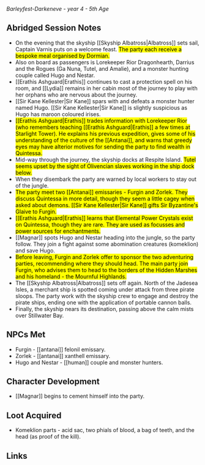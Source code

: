 *Barleyfest-Darkeneve - year 4 - 5th Age* 
## Abridged Session Notes
* On the evening that the skyship [[Skyship Albatross|Albatross]] sets sail, Captain Varnis puts on a welcome feast. <mark>The party each receive a bespoke meal organised by Dormian.</mark>
* Also on board as passengers is Lorekeeper Rior Dragonhearth, Darrius and the Rogues (Ga Nuna, Tutel, and Amalie), and a monster hunting couple called Hugo and Nestar.
* [[Erathis Ashguard|Erathis]] continues to cast a protection spell on his room, and [[Lydia]] remains in her cabin most of the journey to play with her orphans who are nervous about the journey.
* [[Sir Kane Kellester|Sir Kane]] spars with and defeats a monster hunter named Hugo. [[Sir Kane Kellester|Sir Kane]] is slightly suspicious as Hugo has maroon coloured irises. 
* <mark>[[Erathis Ashguard|Erathis]] trades information with Lorekeeper Rior (who remembers teaching [[Erathis Ashguard|Erathis]] a few times at Starlight Tower). He explains his previous expedition, gives some of his understanding of the culture of the [[Antanai]], and warns that greedy eyes may have alterior motives for sending the party to find wealth in Quintessa.</mark>
* Mid-way through the journey, the skyship docks at Respite Island. <mark>Tutel seems upset by the sight of Olivencian slaves working in the ship dock below.</mark>
* When they disembark the party are warned by local workers to stay out of the jungle.
* <mark>The party meet two [[Antanai]] emissaries - Furgin and Zorlek. They discuss Quintessa in more detail, though they seem a little cagey when asked about demons. [[Sir Kane Kellester|Sir Kane]] gifts Sir Byzantine's Glaive to Furgin.</mark>
* <mark>[[Erathis Ashguard|Erathis]] learns that Elemental Power Crystals exist on Quintessa, though they are rare. They are used as focusses and power sources for enchantments.</mark>
* [[Magnar]] spots Hugo and Nestar heading into the jungle, so the party follow. They join a fight against some abomination creatures (komeklion) and save Hugo. 
* <mark>Before leaving, Furgin and Zorlek offer to sponsor the two adventuring parties, recommending where they should head. The main party join Furgin, who advises them to head to the borders of the Hidden Marshes and his homeland - the Mournful Highlands.</mark>
* The [[Skyship Albatross|Albatross]] sets off again. North of the Jadesea Isles, a merchant ship is spotted coming under attack from three pirate sloops. The party work with the skyship crew to engage and destroy the pirate ships, ending one with the application of portable cannon balls.
* Finally, the skyship nears its destination, passing above the calm mists over Stillwater Bay.
## NPCs Met
* Furgin - [[antanai]] felonil emissary.
* Zorlek - [[antanai]] xanthell emissary.
* Hugo and Nestar - [[human]] couple and monster hunters.
## Character Development
* [[Magnar]] begins to cement himself into the party. 
## Loot Acquired
* Komeklion parts - acid sac, two phials of blood, a bag of teeth, and the head (as proof of the kill).
## Links
